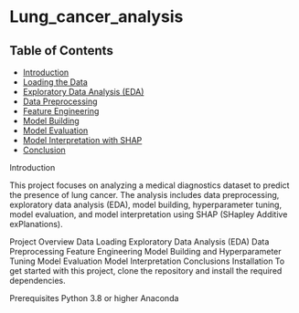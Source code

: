 # Lung_cancer_analysis
## Table of Contents

- [Introduction](#introduction)
- [Loading the Data](#loading-the-data)
- [Exploratory Data Analysis (EDA)](#exploratory-data-analysis-eda)
- [Data Preprocessing](#data-preprocessing)
- [Feature Engineering](#feature-engineering)
- [Model Building](#model-building)
- [Model Evaluation](#model-evaluation)
- [Model Interpretation with SHAP](#model-interpretation-with-shap)
- [Conclusion](#conclusion)

Introduction

This project focuses on analyzing a medical diagnostics dataset to predict the presence of lung cancer. The analysis includes data preprocessing, exploratory data analysis (EDA), model building, hyperparameter tuning, model evaluation, and model interpretation using SHAP (SHapley Additive exPlanations).

Project Overview
Data Loading
Exploratory Data Analysis (EDA)
Data Preprocessing
Feature Engineering
Model Building and Hyperparameter Tuning
Model Evaluation
Model Interpretation
Conclusions
Installation
To get started with this project, clone the repository and install the required dependencies.

Prerequisites
Python 3.8 or higher
Anaconda
